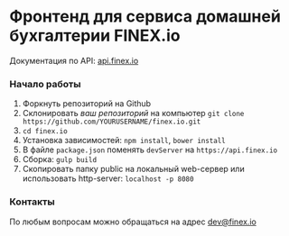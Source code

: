 # Фронтенд для сервиса домашней бухгалтерии FINEX.io

   Документация по API: [api.finex.io](https://api.finex.io)


### Начало работы

 1. Форкнуть репозиторий на Github
 2. Склонировать *ваш репозиторий*  на компьютер `git clone https://github.com/YOURUSERNAME/finex.io.git`
 3. `cd finex.io`
 4. Установка зависимостей: `npm install`, `bower install`
 5. В файле `package.json` поменять `devServer` на `https://api.finex.io`
 6. Сборка: `gulp build`
 7. Скопировать папку public на локальный web-сервер или использовать http-server: `localhost -p 8080`

### Контакты
По любым вопросам можно обращаться на адрес dev@finex.io



